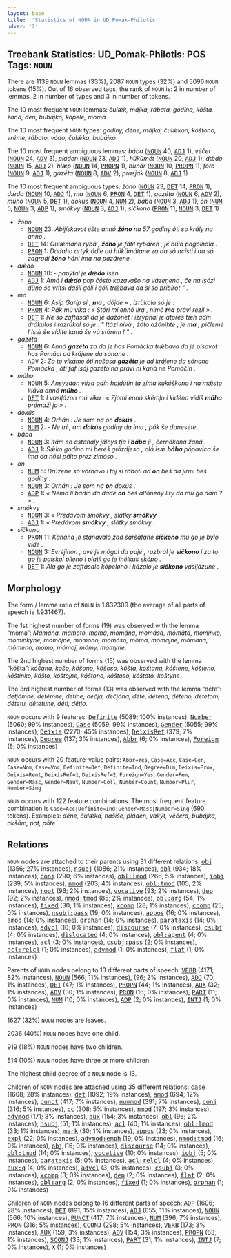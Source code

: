 ```yaml
---
layout: base
title:  'Statistics of NOUN in UD_Pomak-Philotis'
udver: '2'
---
```


## Treebank Statistics: UD_Pomak-Philotis: POS Tags: `NOUN`

There are 1139 `NOUN` lemmas (33%), 2087 `NOUN` types (32%) and 5096 `NOUN` tokens (15%).
Out of 16 observed tags, the rank of `NOUN` is: 2 in number of lemmas, 2 in number of types and 3 in number of tokens.

The 10 most frequent `NOUN` lemmas: <em>čulǽk, májka, rábata, godína, kóšta, žaná, den, bubájko, kópele, momá</em>

The 10 most frequent `NOUN` types:  <em>godíny, déne, májka, čulǽkon, kóštono, vréme, rábato, vódo, čulǽka, bubájko</em>

The 10 most frequent ambiguous lemmas: <em>bába</em> (<tt><a href="qpm_philotis-pos-NOUN.html">NOUN</a></tt> 40, <tt><a href="qpm_philotis-pos-ADJ.html">ADJ</a></tt> 1), <em>véčer</em> (<tt><a href="qpm_philotis-pos-NOUN.html">NOUN</a></tt> 24, <tt><a href="qpm_philotis-pos-ADV.html">ADV</a></tt> 3), <em>pláden</em> (<tt><a href="qpm_philotis-pos-NOUN.html">NOUN</a></tt> 23, <tt><a href="qpm_philotis-pos-ADJ.html">ADJ</a></tt> 1), <em>hükümét</em> (<tt><a href="qpm_philotis-pos-NOUN.html">NOUN</a></tt> 20, <tt><a href="qpm_philotis-pos-ADJ.html">ADJ</a></tt> 1), <em>dǽdo</em> (<tt><a href="qpm_philotis-pos-NOUN.html">NOUN</a></tt> 15, <tt><a href="qpm_philotis-pos-ADJ.html">ADJ</a></tt> 2), <em>hlæp</em> (<tt><a href="qpm_philotis-pos-NOUN.html">NOUN</a></tt> 14, <tt><a href="qpm_philotis-pos-PROPN.html">PROPN</a></tt> 1), <em>bunár</em> (<tt><a href="qpm_philotis-pos-NOUN.html">NOUN</a></tt> 10, <tt><a href="qpm_philotis-pos-PROPN.html">PROPN</a></tt> 1), <em>fóro</em> (<tt><a href="qpm_philotis-pos-NOUN.html">NOUN</a></tt> 9, <tt><a href="qpm_philotis-pos-ADJ.html">ADJ</a></tt> 1), <em>gazéta</em> (<tt><a href="qpm_philotis-pos-NOUN.html">NOUN</a></tt> 8, <tt><a href="qpm_philotis-pos-ADV.html">ADV</a></tt> 2), <em>prasják</em> (<tt><a href="qpm_philotis-pos-NOUN.html">NOUN</a></tt> 8, <tt><a href="qpm_philotis-pos-ADJ.html">ADJ</a></tt> 1)

The 10 most frequent ambiguous types:  <em>žóno</em> (<tt><a href="qpm_philotis-pos-NOUN.html">NOUN</a></tt> 23, <tt><a href="qpm_philotis-pos-DET.html">DET</a></tt> 14, <tt><a href="qpm_philotis-pos-PRON.html">PRON</a></tt> 1), <em>dǽdo</em> (<tt><a href="qpm_philotis-pos-NOUN.html">NOUN</a></tt> 10, <tt><a href="qpm_philotis-pos-ADJ.html">ADJ</a></tt> 1), <em>ma</em> (<tt><a href="qpm_philotis-pos-NOUN.html">NOUN</a></tt> 6, <tt><a href="qpm_philotis-pos-PRON.html">PRON</a></tt> 4, <tt><a href="qpm_philotis-pos-DET.html">DET</a></tt> 1), <em>gazéta</em> (<tt><a href="qpm_philotis-pos-NOUN.html">NOUN</a></tt> 6, <tt><a href="qpm_philotis-pos-ADV.html">ADV</a></tt> 2), <em>múho</em> (<tt><a href="qpm_philotis-pos-NOUN.html">NOUN</a></tt> 5, <tt><a href="qpm_philotis-pos-DET.html">DET</a></tt> 1), <em>dokús</em> (<tt><a href="qpm_philotis-pos-NOUN.html">NOUN</a></tt> 4, <tt><a href="qpm_philotis-pos-NUM.html">NUM</a></tt> 2), <em>bába</em> (<tt><a href="qpm_philotis-pos-NOUN.html">NOUN</a></tt> 3, <tt><a href="qpm_philotis-pos-ADJ.html">ADJ</a></tt> 1), <em>on</em> (<tt><a href="qpm_philotis-pos-NUM.html">NUM</a></tt> 5, <tt><a href="qpm_philotis-pos-NOUN.html">NOUN</a></tt> 3, <tt><a href="qpm_philotis-pos-ADP.html">ADP</a></tt> 1), <em>smókvy</em> (<tt><a href="qpm_philotis-pos-NOUN.html">NOUN</a></tt> 3, <tt><a href="qpm_philotis-pos-ADJ.html">ADJ</a></tt> 1), <em>síčkono</em> (<tt><a href="qpm_philotis-pos-PRON.html">PRON</a></tt> 11, <tt><a href="qpm_philotis-pos-NOUN.html">NOUN</a></tt> 3, <tt><a href="qpm_philotis-pos-DET.html">DET</a></tt> 1)


* <em>žóno</em>
  * <tt><a href="qpm_philotis-pos-NOUN.html">NOUN</a></tt> 23: <em>Abijískavot éšte annó <b>žóno</b> na 57 godíny óti so krály na annó .</em>
  * <tt><a href="qpm_philotis-pos-DET.html">DET</a></tt> 14: <em>Gulǽmana rybá , <b>žóno</b> je fátil rybáren , jé búla pagólnala .</em>
  * <tt><a href="qpm_philotis-pos-PRON.html">PRON</a></tt> 1: <em>Dádaho ártyk ádie ad hükümátane za da só acísti i da só zagradí <b>žóno</b> háni íma na pazárene .</em>
* <em>dǽdo</em>
  * <tt><a href="qpm_philotis-pos-NOUN.html">NOUN</a></tt> 10: <em>- papýtal je <b>dǽdo</b> Isén .</em>
  * <tt><a href="qpm_philotis-pos-ADJ.html">ADJ</a></tt> 1: <em>Amá i <b>dǽdo</b> pop čósto kázavašo na vázeņeno , če na isózi düņó so vrítsi dašlí góli i góli trǽbava da sí só pribírot " .</em>
* <em>ma</em>
  * <tt><a href="qpm_philotis-pos-NOUN.html">NOUN</a></tt> 6: <em>Asíp Garíp sí , <b>ma</b> , dójde » , izrǘkala só je .</em>
  * <tt><a href="qpm_philotis-pos-PRON.html">PRON</a></tt> 4: <em>Pák mú víka : « Stóri mí ennó líra , nimó <b>ma</b> právi rezíl » .</em>
  * <tt><a href="qpm_philotis-pos-DET.html">DET</a></tt> 1: <em>Ne so zaftásali da jé dažónet i izrýpnal je atpréš tæh adín drákulos i razrǘkal só je : " Itázi níva , žóto ažónihte , je <b>ma</b> , pičlemé ! Isǽ še vídite kaná še vú stórem ! " .</em>
* <em>gazéta</em>
  * <tt><a href="qpm_philotis-pos-NOUN.html">NOUN</a></tt> 6: <em>Anná <b>gazéta</b> za da je has Pomácka trǽbava da jé písavot has Pomáci ad krájene da sónane .</em>
  * <tt><a href="qpm_philotis-pos-ADV.html">ADV</a></tt> 2: <em>Za to víkame óti našása <b>gazéta</b> je ad krájene da sónane Pomácka , óti faf isój gazéto na právi ní kaná ne Pomáčin .</em>
* <em>múho</em>
  * <tt><a href="qpm_philotis-pos-NOUN.html">NOUN</a></tt> 5: <em>Ánsyzdan vlíza adín hajdútin ta zíma kukóškono i na mǽsto kláva annó <b>múho</b> .</em>
  * <tt><a href="qpm_philotis-pos-DET.html">DET</a></tt> 1: <em>I vasiļázon mú víka : « Zjómi ennó skémļo i kidéno vídiš <b>múho</b> prémaži jo » .</em>
* <em>dokús</em>
  * <tt><a href="qpm_philotis-pos-NOUN.html">NOUN</a></tt> 4: <em>Orhán : Je som na on <b>dokús</b> .</em>
  * <tt><a href="qpm_philotis-pos-NUM.html">NUM</a></tt> 2: <em>- Ne tri , am <b>dokús</b> godíny da íma , pák še daneséte .</em>
* <em>bába</em>
  * <tt><a href="qpm_philotis-pos-NOUN.html">NOUN</a></tt> 3: <em>Itám so astánaly jálnys tja i <b>bába</b> ji , černókana žaná .</em>
  * <tt><a href="qpm_philotis-pos-ADJ.html">ADJ</a></tt> 1: <em>Sǽko godíno mi beréš grózdjeso , alá isǽ <b>bába</b> pópavica še íma da nósi pálto prez zimóso .</em>
* <em>on</em>
  * <tt><a href="qpm_philotis-pos-NUM.html">NUM</a></tt> 5: <em>Drúzene só vórnavo i toj sí ráboti ad <b>on</b> beš da jirmí beš godíny .</em>
  * <tt><a href="qpm_philotis-pos-NOUN.html">NOUN</a></tt> 3: <em>Orhán : Je som na <b>on</b> dokús .</em>
  * <tt><a href="qpm_philotis-pos-ADP.html">ADP</a></tt> 1: <em>« Néma li badín da dadé <b>on</b> beš altóneny líry da mú go dam ? » .</em>
* <em>smókvy</em>
  * <tt><a href="qpm_philotis-pos-NOUN.html">NOUN</a></tt> 3: <em>« Predávom smókvy , slátky <b>smókvy</b> .</em>
  * <tt><a href="qpm_philotis-pos-ADJ.html">ADJ</a></tt> 1: <em>« Predávom <b>smókvy</b> , slátky smókvy .</em>
* <em>síčkono</em>
  * <tt><a href="qpm_philotis-pos-PRON.html">PRON</a></tt> 11: <em>Kanána je stánavalo zad šaršáfane <b>síčkono</b> mú go je býlo vidé .</em>
  * <tt><a href="qpm_philotis-pos-NOUN.html">NOUN</a></tt> 3: <em>Evréjinon , avé je mógal da pajé , razbrál je <b>síčkono</b> i za to go je paískal píleno i platíl go je inélkus skópo .</em>
  * <tt><a href="qpm_philotis-pos-DET.html">DET</a></tt> 1: <em>Alá go je zaftásalo kópeløno i kázalo je <b>síčkono</b> vasiļázune .</em>

## Morphology

The form / lemma ratio of `NOUN` is 1.832309 (the average of all parts of speech is 1.931467).

The 1st highest number of forms (19) was observed with the lemma “momá”: <em>Mamána, mamóto, momá, momána, momása, momáta, momínko, momínkyne, momójne, momóno, momóso, móma, mómajne, mómana, mómeno, mómo, mómoj, mómy, mómyne</em>.

The 2nd highest number of forms (15) was observed with the lemma “kóšta”: <em>kóšana, kóšo, kóšono, kóšoso, kóšta, kóštana, kóštene, kóšteno, kóštinko, kóšto, kóštojne, kóštono, kóštoso, kóštoto, kóštyne</em>.

The 3rd highest number of forms (13) was observed with the lemma “déte”: <em>detjómne, detémne, detíne, dečjá, dečjána, déte, détena, déteno, détetom, détetu, détetune, déti, détjo</em>.

`NOUN` occurs with 9 features: <tt><a href="qpm_philotis-feat-Definite.html">Definite</a></tt> (5089; 100% instances), <tt><a href="qpm_philotis-feat-Number.html">Number</a></tt> (5060; 99% instances), <tt><a href="qpm_philotis-feat-Case.html">Case</a></tt> (5059; 99% instances), <tt><a href="qpm_philotis-feat-Gender.html">Gender</a></tt> (5055; 99% instances), <tt><a href="qpm_philotis-feat-Deixis.html">Deixis</a></tt> (2270; 45% instances), <tt><a href="qpm_philotis-feat-DeixisRef.html">DeixisRef</a></tt> (379; 7% instances), <tt><a href="qpm_philotis-feat-Degree.html">Degree</a></tt> (137; 3% instances), <tt><a href="qpm_philotis-feat-Abbr.html">Abbr</a></tt> (6; 0% instances), <tt><a href="qpm_philotis-feat-Foreign.html">Foreign</a></tt> (5; 0% instances)

`NOUN` occurs with 20 feature-value pairs: `Abbr=Yes`, `Case=Acc`, `Case=Gen`, `Case=Nom`, `Case=Voc`, `Definite=Def`, `Definite=Ind`, `Degree=Dim`, `Deixis=Prox`, `Deixis=Remt`, `DeixisRef=1`, `DeixisRef=2`, `Foreign=Yes`, `Gender=Fem`, `Gender=Masc`, `Gender=Neut`, `Number=Coll`, `Number=Count`, `Number=Plur`, `Number=Sing`

`NOUN` occurs with 122 feature combinations.
The most frequent feature combination is `Case=Acc|Definite=Ind|Gender=Masc|Number=Sing` (690 tokens).
Examples: <em>déne, čulǽka, hašíše, pláden, vakýt, véčera, bubájka, akšám, pot, póte</em>


## Relations

`NOUN` nodes are attached to their parents using 31 different relations: <tt><a href="qpm_philotis-dep-obj.html">obj</a></tt> (1356; 27% instances), <tt><a href="qpm_philotis-dep-nsubj.html">nsubj</a></tt> (1086; 21% instances), <tt><a href="qpm_philotis-dep-obl.html">obl</a></tt> (934; 18% instances), <tt><a href="qpm_philotis-dep-conj.html">conj</a></tt> (290; 6% instances), <tt><a href="qpm_philotis-dep-obl-lmod.html">obl:lmod</a></tt> (266; 5% instances), <tt><a href="qpm_philotis-dep-iobj.html">iobj</a></tt> (239; 5% instances), <tt><a href="qpm_philotis-dep-nmod.html">nmod</a></tt> (203; 4% instances), <tt><a href="qpm_philotis-dep-obl-tmod.html">obl:tmod</a></tt> (105; 2% instances), <tt><a href="qpm_philotis-dep-root.html">root</a></tt> (96; 2% instances), <tt><a href="qpm_philotis-dep-vocative.html">vocative</a></tt> (93; 2% instances), <tt><a href="qpm_philotis-dep-dep.html">dep</a></tt> (92; 2% instances), <tt><a href="qpm_philotis-dep-nmod-tmod.html">nmod:tmod</a></tt> (85; 2% instances), <tt><a href="qpm_philotis-dep-obl-arg.html">obl:arg</a></tt> (54; 1% instances), <tt><a href="qpm_philotis-dep-fixed.html">fixed</a></tt> (30; 1% instances), <tt><a href="qpm_philotis-dep-xcomp.html">xcomp</a></tt> (28; 1% instances), <tt><a href="qpm_philotis-dep-ccomp.html">ccomp</a></tt> (25; 0% instances), <tt><a href="qpm_philotis-dep-nsubj-pass.html">nsubj:pass</a></tt> (19; 0% instances), <tt><a href="qpm_philotis-dep-appos.html">appos</a></tt> (16; 0% instances), <tt><a href="qpm_philotis-dep-amod.html">amod</a></tt> (14; 0% instances), <tt><a href="qpm_philotis-dep-orphan.html">orphan</a></tt> (14; 0% instances), <tt><a href="qpm_philotis-dep-parataxis.html">parataxis</a></tt> (14; 0% instances), <tt><a href="qpm_philotis-dep-advcl.html">advcl</a></tt> (10; 0% instances), <tt><a href="qpm_philotis-dep-discourse.html">discourse</a></tt> (7; 0% instances), <tt><a href="qpm_philotis-dep-csubj.html">csubj</a></tt> (4; 0% instances), <tt><a href="qpm_philotis-dep-dislocated.html">dislocated</a></tt> (4; 0% instances), <tt><a href="qpm_philotis-dep-obl-agent.html">obl:agent</a></tt> (4; 0% instances), <tt><a href="qpm_philotis-dep-acl.html">acl</a></tt> (3; 0% instances), <tt><a href="qpm_philotis-dep-csubj-pass.html">csubj:pass</a></tt> (2; 0% instances), <tt><a href="qpm_philotis-dep-acl-relcl.html">acl:relcl</a></tt> (1; 0% instances), <tt><a href="qpm_philotis-dep-advmod.html">advmod</a></tt> (1; 0% instances), <tt><a href="qpm_philotis-dep-flat.html">flat</a></tt> (1; 0% instances)

Parents of `NOUN` nodes belong to 13 different parts of speech: <tt><a href="qpm_philotis-pos-VERB.html">VERB</a></tt> (4171; 82% instances), <tt><a href="qpm_philotis-pos-NOUN.html">NOUN</a></tt> (566; 11% instances),  (96; 2% instances), <tt><a href="qpm_philotis-pos-ADJ.html">ADJ</a></tt> (70; 1% instances), <tt><a href="qpm_philotis-pos-DET.html">DET</a></tt> (47; 1% instances), <tt><a href="qpm_philotis-pos-PROPN.html">PROPN</a></tt> (44; 1% instances), <tt><a href="qpm_philotis-pos-AUX.html">AUX</a></tt> (32; 1% instances), <tt><a href="qpm_philotis-pos-ADV.html">ADV</a></tt> (30; 1% instances), <tt><a href="qpm_philotis-pos-PRON.html">PRON</a></tt> (16; 0% instances), <tt><a href="qpm_philotis-pos-PART.html">PART</a></tt> (11; 0% instances), <tt><a href="qpm_philotis-pos-NUM.html">NUM</a></tt> (10; 0% instances), <tt><a href="qpm_philotis-pos-ADP.html">ADP</a></tt> (2; 0% instances), <tt><a href="qpm_philotis-pos-INTJ.html">INTJ</a></tt> (1; 0% instances)

1627 (32%) `NOUN` nodes are leaves.

2036 (40%) `NOUN` nodes have one child.

919 (18%) `NOUN` nodes have two children.

514 (10%) `NOUN` nodes have three or more children.

The highest child degree of a `NOUN` node is 13.

Children of `NOUN` nodes are attached using 35 different relations: <tt><a href="qpm_philotis-dep-case.html">case</a></tt> (1608; 28% instances), <tt><a href="qpm_philotis-dep-det.html">det</a></tt> (1092; 19% instances), <tt><a href="qpm_philotis-dep-amod.html">amod</a></tt> (694; 12% instances), <tt><a href="qpm_philotis-dep-punct.html">punct</a></tt> (417; 7% instances), <tt><a href="qpm_philotis-dep-nummod.html">nummod</a></tt> (391; 7% instances), <tt><a href="qpm_philotis-dep-conj.html">conj</a></tt> (316; 5% instances), <tt><a href="qpm_philotis-dep-cc.html">cc</a></tt> (308; 5% instances), <tt><a href="qpm_philotis-dep-nmod.html">nmod</a></tt> (197; 3% instances), <tt><a href="qpm_philotis-dep-advmod.html">advmod</a></tt> (171; 3% instances), <tt><a href="qpm_philotis-dep-aux.html">aux</a></tt> (154; 3% instances), <tt><a href="qpm_philotis-dep-obl.html">obl</a></tt> (95; 2% instances), <tt><a href="qpm_philotis-dep-nsubj.html">nsubj</a></tt> (51; 1% instances), <tt><a href="qpm_philotis-dep-acl.html">acl</a></tt> (40; 1% instances), <tt><a href="qpm_philotis-dep-obl-lmod.html">obl:lmod</a></tt> (33; 1% instances), <tt><a href="qpm_philotis-dep-mark.html">mark</a></tt> (30; 1% instances), <tt><a href="qpm_philotis-dep-appos.html">appos</a></tt> (23; 0% instances), <tt><a href="qpm_philotis-dep-expl.html">expl</a></tt> (22; 0% instances), <tt><a href="qpm_philotis-dep-advmod-emph.html">advmod:emph</a></tt> (19; 0% instances), <tt><a href="qpm_philotis-dep-nmod-tmod.html">nmod:tmod</a></tt> (16; 0% instances), <tt><a href="qpm_philotis-dep-obj.html">obj</a></tt> (16; 0% instances), <tt><a href="qpm_philotis-dep-discourse.html">discourse</a></tt> (14; 0% instances), <tt><a href="qpm_philotis-dep-obl-tmod.html">obl:tmod</a></tt> (14; 0% instances), <tt><a href="qpm_philotis-dep-vocative.html">vocative</a></tt> (10; 0% instances), <tt><a href="qpm_philotis-dep-iobj.html">iobj</a></tt> (5; 0% instances), <tt><a href="qpm_philotis-dep-parataxis.html">parataxis</a></tt> (5; 0% instances), <tt><a href="qpm_philotis-dep-acl-relcl.html">acl:relcl</a></tt> (4; 0% instances), <tt><a href="qpm_philotis-dep-aux-q.html">aux:q</a></tt> (4; 0% instances), <tt><a href="qpm_philotis-dep-advcl.html">advcl</a></tt> (3; 0% instances), <tt><a href="qpm_philotis-dep-csubj.html">csubj</a></tt> (3; 0% instances), <tt><a href="qpm_philotis-dep-xcomp.html">xcomp</a></tt> (3; 0% instances), <tt><a href="qpm_philotis-dep-dep.html">dep</a></tt> (2; 0% instances), <tt><a href="qpm_philotis-dep-flat.html">flat</a></tt> (2; 0% instances), <tt><a href="qpm_philotis-dep-obl-arg.html">obl:arg</a></tt> (2; 0% instances), <tt><a href="qpm_philotis-dep-fixed.html">fixed</a></tt> (1; 0% instances), <tt><a href="qpm_philotis-dep-orphan.html">orphan</a></tt> (1; 0% instances)

Children of `NOUN` nodes belong to 16 different parts of speech: <tt><a href="qpm_philotis-pos-ADP.html">ADP</a></tt> (1606; 28% instances), <tt><a href="qpm_philotis-pos-DET.html">DET</a></tt> (891; 15% instances), <tt><a href="qpm_philotis-pos-ADJ.html">ADJ</a></tt> (655; 11% instances), <tt><a href="qpm_philotis-pos-NOUN.html">NOUN</a></tt> (566; 10% instances), <tt><a href="qpm_philotis-pos-PUNCT.html">PUNCT</a></tt> (417; 7% instances), <tt><a href="qpm_philotis-pos-NUM.html">NUM</a></tt> (396; 7% instances), <tt><a href="qpm_philotis-pos-PRON.html">PRON</a></tt> (316; 5% instances), <tt><a href="qpm_philotis-pos-CCONJ.html">CCONJ</a></tt> (298; 5% instances), <tt><a href="qpm_philotis-pos-VERB.html">VERB</a></tt> (173; 3% instances), <tt><a href="qpm_philotis-pos-AUX.html">AUX</a></tt> (159; 3% instances), <tt><a href="qpm_philotis-pos-ADV.html">ADV</a></tt> (154; 3% instances), <tt><a href="qpm_philotis-pos-PROPN.html">PROPN</a></tt> (63; 1% instances), <tt><a href="qpm_philotis-pos-SCONJ.html">SCONJ</a></tt> (33; 1% instances), <tt><a href="qpm_philotis-pos-PART.html">PART</a></tt> (31; 1% instances), <tt><a href="qpm_philotis-pos-INTJ.html">INTJ</a></tt> (7; 0% instances), <tt><a href="qpm_philotis-pos-X.html">X</a></tt> (1; 0% instances)

